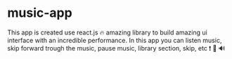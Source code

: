 # music-app
This app is created use react.js :fire: amazing library to build amazing ui interface with an incredible performance.  In this app you can listen music, skip forward trough the music, pause music, library section, skip, etc :exclamation: :wolf: :loud_sound: 
